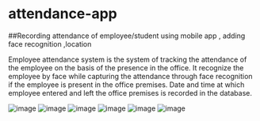 # attendance-app
##Recording attendance of employee/student using mobile app , adding face recognition ,location 


Employee attendance system is the system of tracking the attendance of the employee on the basis of the presence in the office. It recognize the employee by face while capturing the attendance through face recognition if the employee is present in the office premises. Date and time at which employee entered and left the office premises is recorded in the database. 



![image](https://user-images.githubusercontent.com/88628993/178255521-ff5418ba-71a7-469f-9ea7-63165b27c6f6.png)
![image](https://user-images.githubusercontent.com/88628993/178255549-0958a286-b5db-46c9-adbe-c9196f0a69da.png)
![image](https://user-images.githubusercontent.com/88628993/178255560-95f92aaf-b567-4ffb-9058-09fa1ed5947d.png)
![image](https://user-images.githubusercontent.com/88628993/178255586-e65e2f07-82ae-417b-8ad5-6a874f0eb17a.png)
![image](https://user-images.githubusercontent.com/88628993/178255602-07c1640e-d8c5-4ce3-9b3b-6f4ab76291f1.png)
![image](https://user-images.githubusercontent.com/88628993/178255617-43224609-3bae-49c0-9486-9c0c5b7e54fa.png)
